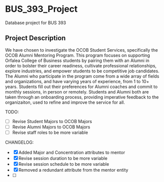 # BUS_393_Project
Database project for BUS 393

## Project Description
We have chosen to investigate the OCOB Student Services, specifically the OCOB Alumni Mentoring Program. This program focuses on supporting Orfalea College of Business students by pairing them with an Alumni in order to bolster their career readiness, cultivate professional relationships, explore industries, and empower students to be competitive job candidates. The Alumni who participate in the program come from a wide array of fields and organizations, and have varying years of experience, from 1 to 10+ years. Students fill out their preferences for Alumni coaches and commit to monthly sessions, in person or remotely. Students and Alumni both are taken through an onboarding process, providing imperative feedback to the organizaiton, used to refine and improve the service for all.


TODO: 

- [ ] Revise Student Majors to OCOB Majors
- [ ] Revise Alumni Majors to OCOB Majors
- [ ] Revise staff roles to be more variable
  
CHANGELOG:

- [x] Added Major and Concentration attributes to mentor
- [x] Revise session duration to be more variable
- [x] Revise session schedule to be more variable
- [x] Removed a redundant attribute from the mentor entity
- [ ] 